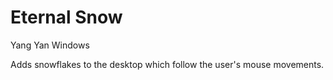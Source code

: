 # Eternal Snow

Yang Yan
Windows

Adds snowflakes to the desktop which follow the user's mouse movements.

